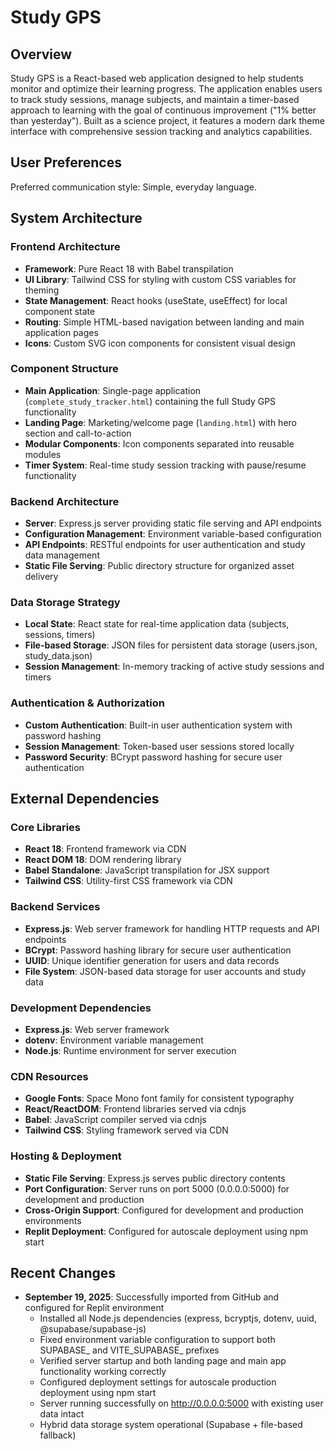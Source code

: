 # Study GPS

## Overview

Study GPS is a React-based web application designed to help students monitor and optimize their learning progress. The application enables users to track study sessions, manage subjects, and maintain a timer-based approach to learning with the goal of continuous improvement ("1% better than yesterday"). Built as a science project, it features a modern dark theme interface with comprehensive session tracking and analytics capabilities.

## User Preferences

Preferred communication style: Simple, everyday language.

## System Architecture

### Frontend Architecture
- **Framework**: Pure React 18 with Babel transpilation
- **UI Library**: Tailwind CSS for styling with custom CSS variables for theming
- **State Management**: React hooks (useState, useEffect) for local component state
- **Routing**: Simple HTML-based navigation between landing and main application pages
- **Icons**: Custom SVG icon components for consistent visual design

### Component Structure
- **Main Application**: Single-page application (`complete_study_tracker.html`) containing the full Study GPS functionality
- **Landing Page**: Marketing/welcome page (`landing.html`) with hero section and call-to-action
- **Modular Components**: Icon components separated into reusable modules
- **Timer System**: Real-time study session tracking with pause/resume functionality

### Backend Architecture
- **Server**: Express.js server providing static file serving and API endpoints
- **Configuration Management**: Environment variable-based configuration
- **API Endpoints**: RESTful endpoints for user authentication and study data management
- **Static File Serving**: Public directory structure for organized asset delivery

### Data Storage Strategy
- **Local State**: React state for real-time application data (subjects, sessions, timers)
- **File-based Storage**: JSON files for persistent data storage (users.json, study_data.json)
- **Session Management**: In-memory tracking of active study sessions and timers

### Authentication & Authorization
- **Custom Authentication**: Built-in user authentication system with password hashing
- **Session Management**: Token-based user sessions stored locally
- **Password Security**: BCrypt password hashing for secure user authentication

## External Dependencies

### Core Libraries
- **React 18**: Frontend framework via CDN
- **React DOM 18**: DOM rendering library
- **Babel Standalone**: JavaScript transpilation for JSX support
- **Tailwind CSS**: Utility-first CSS framework via CDN

### Backend Services
- **Express.js**: Web server framework for handling HTTP requests and API endpoints
- **BCrypt**: Password hashing library for secure user authentication
- **UUID**: Unique identifier generation for users and data records
- **File System**: JSON-based data storage for user accounts and study data

### Development Dependencies
- **Express.js**: Web server framework
- **dotenv**: Environment variable management
- **Node.js**: Runtime environment for server execution

### CDN Resources
- **Google Fonts**: Space Mono font family for consistent typography
- **React/ReactDOM**: Frontend libraries served via cdnjs
- **Babel**: JavaScript compiler served via cdnjs
- **Tailwind CSS**: Styling framework served via CDN

### Hosting & Deployment
- **Static File Serving**: Express.js serves public directory contents
- **Port Configuration**: Server runs on port 5000 (0.0.0.0:5000) for development and production
- **Cross-Origin Support**: Configured for development and production environments
- **Replit Deployment**: Configured for autoscale deployment using npm start

## Recent Changes
- **September 19, 2025**: Successfully imported from GitHub and configured for Replit environment
  - Installed all Node.js dependencies (express, bcryptjs, dotenv, uuid, @supabase/supabase-js)  
  - Fixed environment variable configuration to support both SUPABASE_ and VITE_SUPABASE_ prefixes
  - Verified server startup and both landing page and main app functionality working correctly
  - Configured deployment settings for autoscale production deployment using npm start
  - Server running successfully on http://0.0.0.0:5000 with existing user data intact
  - Hybrid data storage system operational (Supabase + file-based fallback)